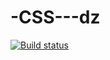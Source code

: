 # -CSS---dz
[![Build status](https://ci.appveyor.com/api/projects/status/y7b0r0ed5ejklcv6?svg=true)](https://ci.appveyor.com/project/pvova21/css-dz)
